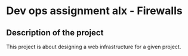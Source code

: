 # Dev ops assignment alx - Firewalls

## Description of the project

This project is about designing a web infrastructure for a given project.
